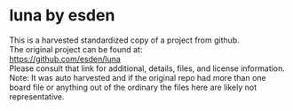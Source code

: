 
# luna by esden  
This is a harvested standardized copy of a project from github.  
The original project can be found at:  
https://github.com/esden/luna  
Please consult that link for additional, details, files, and license information.  
Note: It was auto harvested and if the original repo had more than one board file or anything out of the ordinary the files here are likely not representative.  
    